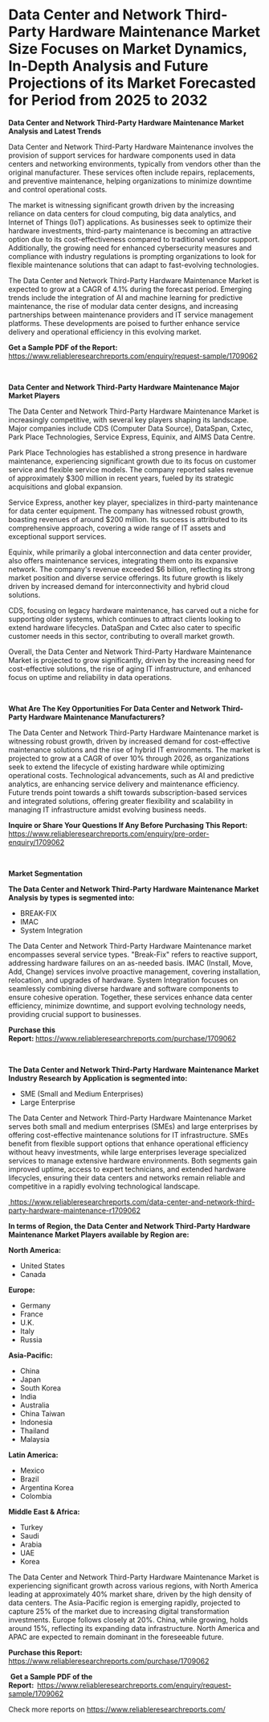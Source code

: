 <p><h1>Data Center and Network Third-Party Hardware Maintenance Market Size Focuses on Market Dynamics, In-Depth Analysis and Future Projections of its Market Forecasted for Period from 2025 to 2032</h1></p><p><strong>Data Center and Network Third-Party Hardware Maintenance Market Analysis and Latest Trends</strong></p>
<p><p>Data Center and Network Third-Party Hardware Maintenance involves the provision of support services for hardware components used in data centers and networking environments, typically from vendors other than the original manufacturer. These services often include repairs, replacements, and preventive maintenance, helping organizations to minimize downtime and control operational costs.</p><p>The market is witnessing significant growth driven by the increasing reliance on data centers for cloud computing, big data analytics, and Internet of Things (IoT) applications. As businesses seek to optimize their hardware investments, third-party maintenance is becoming an attractive option due to its cost-effectiveness compared to traditional vendor support. Additionally, the growing need for enhanced cybersecurity measures and compliance with industry regulations is prompting organizations to look for flexible maintenance solutions that can adapt to fast-evolving technologies.</p><p>The Data Center and Network Third-Party Hardware Maintenance Market is expected to grow at a CAGR of 4.1% during the forecast period. Emerging trends include the integration of AI and machine learning for predictive maintenance, the rise of modular data center designs, and increasing partnerships between maintenance providers and IT service management platforms. These developments are poised to further enhance service delivery and operational efficiency in this evolving market.</p></p>
<p><strong>Get a Sample PDF of the Report:&nbsp;</strong> <a href="https://www.reliableresearchreports.com/enquiry/request-sample/1709062?utm_campaign=1720&utm_medium=2&utm_source=Github&utm_content=ia&utm_term=27032025&utm_id=data-center-and-network-third-party-hardware-maintenance">https://www.reliableresearchreports.com/enquiry/request-sample/1709062</a></p>
<p>&nbsp;</p>
<p><strong>Data Center and Network Third-Party Hardware Maintenance Major Market Players</strong></p>
<p><p>The Data Center and Network Third-Party Hardware Maintenance Market is increasingly competitive, with several key players shaping its landscape. Major companies include CDS (Computer Data Source), DataSpan, Cxtec, Park Place Technologies, Service Express, Equinix, and AIMS Data Centre. </p><p>Park Place Technologies has established a strong presence in hardware maintenance, experiencing significant growth due to its focus on customer service and flexible service models. The company reported sales revenue of approximately $300 million in recent years, fueled by its strategic acquisitions and global expansion. </p><p>Service Express, another key player, specializes in third-party maintenance for data center equipment. The company has witnessed robust growth, boasting revenues of around $200 million. Its success is attributed to its comprehensive approach, covering a wide range of IT assets and exceptional support services.</p><p>Equinix, while primarily a global interconnection and data center provider, also offers maintenance services, integrating them onto its expansive network. The company's revenue exceeded $6 billion, reflecting its strong market position and diverse service offerings. Its future growth is likely driven by increased demand for interconnectivity and hybrid cloud solutions.</p><p>CDS, focusing on legacy hardware maintenance, has carved out a niche for supporting older systems, which continues to attract clients looking to extend hardware lifecycles. DataSpan and Cxtec also cater to specific customer needs in this sector, contributing to overall market growth.</p><p>Overall, the Data Center and Network Third-Party Hardware Maintenance Market is projected to grow significantly, driven by the increasing need for cost-effective solutions, the rise of aging IT infrastructure, and enhanced focus on uptime and reliability in data operations.</p></p>
<p>&nbsp;</p>
<p><strong>What Are The Key Opportunities For Data Center and Network Third-Party Hardware Maintenance Manufacturers?</strong></p>
<p><p>The Data Center and Network Third-Party Hardware Maintenance market is witnessing robust growth, driven by increased demand for cost-effective maintenance solutions and the rise of hybrid IT environments. The market is projected to grow at a CAGR of over 10% through 2026, as organizations seek to extend the lifecycle of existing hardware while optimizing operational costs. Technological advancements, such as AI and predictive analytics, are enhancing service delivery and maintenance efficiency. Future trends point towards a shift towards subscription-based services and integrated solutions, offering greater flexibility and scalability in managing IT infrastructure amidst evolving business needs.</p></p>
<p><strong>Inquire or Share Your Questions If Any Before Purchasing This Report:</strong> <a href="https://www.reliableresearchreports.com/enquiry/pre-order-enquiry/1709062?utm_campaign=1720&utm_medium=2&utm_source=Github&utm_content=ia&utm_term=27032025&utm_id=data-center-and-network-third-party-hardware-maintenance">https://www.reliableresearchreports.com/enquiry/pre-order-enquiry/1709062</a></p>
<p>&nbsp;</p>
<p><strong>Market Segmentation</strong></p>
<p><strong>The Data Center and Network Third-Party Hardware Maintenance Market Analysis by types is segmented into:</strong></p>
<p><ul><li>BREAK-FIX</li><li>IMAC</li><li>System Integration</li></ul></p>
<p><p>The Data Center and Network Third-Party Hardware Maintenance market encompasses several service types. "Break-Fix" refers to reactive support, addressing hardware failures on an as-needed basis. IMAC (Install, Move, Add, Change) services involve proactive management, covering installation, relocation, and upgrades of hardware. System Integration focuses on seamlessly combining diverse hardware and software components to ensure cohesive operation. Together, these services enhance data center efficiency, minimize downtime, and support evolving technology needs, providing crucial support to businesses.</p></p>
<p><strong>Purchase this Report:&nbsp;</strong><a href="https://www.reliableresearchreports.com/purchase/1709062?utm_campaign=1720&utm_medium=2&utm_source=Github&utm_content=ia&utm_term=27032025&utm_id=data-center-and-network-third-party-hardware-maintenance">https://www.reliableresearchreports.com/purchase/1709062</a></p>
<p>&nbsp;</p>
<p><strong>The Data Center and Network Third-Party Hardware Maintenance Market Industry Research by Application is segmented into:</strong></p>
<p><ul><li>SME (Small and Medium Enterprises)</li><li>Large Enterprise</li></ul></p>
<p><p>The Data Center and Network Third-Party Hardware Maintenance Market serves both small and medium enterprises (SMEs) and large enterprises by offering cost-effective maintenance solutions for IT infrastructure. SMEs benefit from flexible support options that enhance operational efficiency without heavy investments, while large enterprises leverage specialized services to manage extensive hardware environments. Both segments gain improved uptime, access to expert technicians, and extended hardware lifecycles, ensuring their data centers and networks remain reliable and competitive in a rapidly evolving technological landscape.</p></p>
<p><a href="https://www.reliableresearchreports.com/data-center-and-network-third-party-hardware-maintenance-r1709062?utm_campaign=1720&utm_medium=2&utm_source=Github&utm_content=ia&utm_term=27032025&utm_id=data-center-and-network-third-party-hardware-maintenance">&nbsp;https://www.reliableresearchreports.com/data-center-and-network-third-party-hardware-maintenance-r1709062</a></p>
<p><strong>In terms of Region, the Data Center and Network Third-Party Hardware Maintenance Market Players available by Region are:</strong></p>
<p>
    <p> <strong> North America: </strong>
        <ul>
            <li>United States</li>
            <li>Canada</li>
        </ul>
        </p> 
    <p> <strong> Europe: </strong>
        <ul>
            <li>Germany</li>
            <li>France</li>
            <li>U.K.</li>
            <li>Italy</li>
            <li>Russia</li>
        </ul>
        </p> 
    <p> <strong> Asia-Pacific: </strong>
        <ul>
            <li>China</li>
            <li>Japan</li>
            <li>South Korea</li>
            <li>India</li>
            <li>Australia</li>
            <li>China Taiwan</li>
            <li>Indonesia</li>
            <li>Thailand</li>
            <li>Malaysia</li>
        </ul>
        </p> 
    <p> <strong> Latin America: </strong>
        <ul>
            <li>Mexico</li>
            <li>Brazil</li>
            <li>Argentina Korea</li>
            <li>Colombia</li>
        </ul>
        </p> 
    <p> <strong> Middle East & Africa: </strong>
        <ul>
            <li>Turkey</li>
            <li>Saudi</li>
            <li>Arabia</li>
            <li>UAE</li>
            <li>Korea</li>
        </ul>
    </p>
    </p>
<p><p>The Data Center and Network Third-Party Hardware Maintenance Market is experiencing significant growth across various regions, with North America leading at approximately 40% market share, driven by the high density of data centers. The Asia-Pacific region is emerging rapidly, projected to capture 25% of the market due to increasing digital transformation investments. Europe follows closely at 20%. China, while growing, holds around 15%, reflecting its expanding data infrastructure. North America and APAC are expected to remain dominant in the foreseeable future.</p></p>
<p><strong>Purchase this Report: </strong><a href="https://www.reliableresearchreports.com/purchase/1709062?utm_campaign=1720&utm_medium=2&utm_source=Github&utm_content=ia&utm_term=27032025&utm_id=data-center-and-network-third-party-hardware-maintenance">https://www.reliableresearchreports.com/purchase/1709062</a></p>
<p>&nbsp;<strong>Get a Sample PDF of the Report:&nbsp;&nbsp;</strong><a href="https://www.reliableresearchreports.com/enquiry/request-sample/1709062?utm_campaign=1720&utm_medium=2&utm_source=Github&utm_content=ia&utm_term=27032025&utm_id=data-center-and-network-third-party-hardware-maintenance">https://www.reliableresearchreports.com/enquiry/request-sample/1709062</a></p>
<p><strong></strong></p>
<p>Check more reports on <a href="https://www.reliableresearchreports.com/?utm_campaign=1720&utm_medium=2&utm_source=Github&utm_content=ia&utm_term=27032025&utm_id=data-center-and-network-third-party-hardware-maintenance">https://www.reliableresearchreports.com/</a></p>